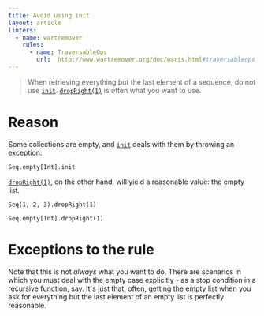 ```yaml
---
title: Avoid using init
layout: article
linters:
  - name: wartremover
    rules:
      - name: TraversableOps
        url:  http://www.wartremover.org/doc/warts.html#traversableops
---
```


> When retrieving everything but the last element of a sequence, do not use [`init`]. [`dropRight(1)`] is often what you want to use.

# Reason

Some collections are empty, and [`init`] deals with them by throwing an exception:

```tut:book:fail
Seq.empty[Int].init
```

[`dropRight(1)`], on the other hand, will yield a reasonable value: the empty list.

```tut:book
Seq(1, 2, 3).dropRight(1)

Seq.empty[Int].dropRight(1)
```

# Exceptions to the rule

Note that this is not *always* what you want to do. There are scenarios in which you must deal with the empty case explicitly - as a stop condition in a recursive function, say.
It's just that, often, getting the empty list when you ask for everything but the last element of an empty list is perfectly reasonable.

[`dropRight(1)`]:https://www.scala-lang.org/api/2.12.8/scala/collection/Seq.html#dropRight(n:Int):Repr
[`init`]:https://www.scala-lang.org/api/2.12.8/scala/collection/Seq.html#init:Repr
